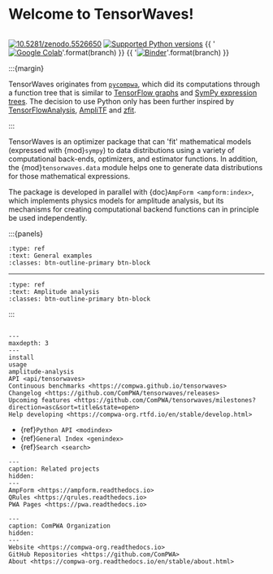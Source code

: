 <!-- cspell:ignore Ampli -->

# Welcome to TensorWaves!

```{title} Welcome

```

<!-- prettier-ignore-start -->
<!-- markdownlint-disable -->
[![10.5281/zenodo.5526650](https://zenodo.org/badge/doi/10.5281/zenodo.5526650.svg)](https://doi.org/10.5281/zenodo.5526650)
[![Supported Python versions](https://img.shields.io/pypi/pyversions/tensorwaves)](https://pypi.org/project/tensorwaves)
{{ '[![Google Colab](https://colab.research.google.com/assets/colab-badge.svg)](https://colab.research.google.com/github/ComPWA/tensorwaves/blob/{})'.format(branch) }}
{{ '[![Binder](https://static.mybinder.org/badge_logo.svg)](https://mybinder.org/v2/gh/ComPWA/tensorwaves/{}?filepath=docs/usage)'.format(branch) }}
<!-- markdownlint-enable -->
<!-- prettier-ignore-end -->

:::{margin}

TensorWaves originates from [`pycompwa`](https://compwa.github.io), which did
its computations through a function tree that is similar to
[TensorFlow graphs](https://www.tensorflow.org/tensorboard/graphs) and
[SymPy expression trees](https://docs.sympy.org/latest/tutorial/manipulation.html).
The decision to use Python only has been further inspired by
[TensorFlowAnalysis](https://gitlab.cern.ch/poluekt/TensorFlowAnalysis),
[AmpliTF](https://github.com/apoluekt/AmpliTF) and
[zfit](https://github.com/zfit/zfit).

:::

TensorWaves is an optimizer package that can 'fit' mathematical models
(expressed with {mod}`sympy`) to data distributions using a variety of
computational back-ends, optimizers, and estimator functions. In addition, the
{mod}`tensorwaves.data` module helps one to generate data distributions for
those mathematical expressions.

The package is developed in parallel with {doc}`AmpForm <ampform:index>`, which
implements physics models for amplitude analysis, but its mechanisms for
creating computational backend functions can in principle be used
independently.

:::{panels}

```{link-button} usage
:type: ref
:text: General examples
:classes: btn-outline-primary btn-block
```

---

```{link-button} amplitude-analysis
:type: ref
:text: Amplitude analysis
:classes: btn-outline-primary btn-block
```

:::

```{rubric} Table of contents

```

```{toctree}
---
maxdepth: 3
---
install
usage
amplitude-analysis
API <api/tensorwaves>
Continuous benchmarks <https://compwa.github.io/tensorwaves>
Changelog <https://github.com/ComPWA/tensorwaves/releases>
Upcoming features <https://github.com/ComPWA/tensorwaves/milestones?direction=asc&sort=title&state=open>
Help developing <https://compwa-org.rtfd.io/en/stable/develop.html>
```

- {ref}`Python API <modindex>`
- {ref}`General Index <genindex>`
- {ref}`Search <search>`

```{toctree}
---
caption: Related projects
hidden:
---
AmpForm <https://ampform.readthedocs.io>
QRules <https://qrules.readthedocs.io>
PWA Pages <https://pwa.readthedocs.io>
```

```{toctree}
---
caption: ComPWA Organization
hidden:
---
Website <https://compwa-org.readthedocs.io>
GitHub Repositories <https://github.com/ComPWA>
About <https://compwa-org.readthedocs.io/en/stable/about.html>
```

